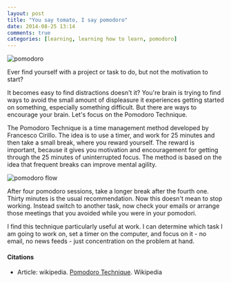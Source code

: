 ```yaml
---
layout: post
title: "You say tomato, I say pomodoro"
date: 2014-08-25 13:14
comments: true
categories: [learning, learning how to learn, pomodoro]
---
```

<p><img align="top" alt='pomodoro' src="https://dl.dropboxusercontent.com/u/7133191/pomodoro-timer11.jpg"></p>

<p>Ever find yourself with a project or task to do, but not the motivation to start?</p>

<p>It becomes easy to find distractions doesn't it? You're brain is trying to find ways to avoid the small amount of displeasure it experiences getting started on something, especially something difficult. But there are ways to encourage your brain. Let's focus on the Pomodoro Technique.</p>

<p>The Pomodoro Technique is a time management method developed by Francesco Cirillo. The idea is to use a timer, and work for 25 minutes and then take a small break, where you reward yourself. The reward is important, because it gives you motivation and encouragement for getting through the 25 minutes of uninterrupted focus. The method is based on the idea that frequent breaks can improve mental agility.</p>

<p><img align="top" alt='pomodoro flow' src="https://dl.dropboxusercontent.com/u/7133191/Pomodoro_flow.jpg"></p>

<p>After four pomodoro sessions, take a longer break after the fourth one. Thirty minutes is the usual recommendation. Now this doesn't mean to stop working. Instead switch to another task, now check your emails or arrange those meetings that you avoided while you were in your pomodori.</p>

<p>I find this technique particularly useful at work. I can determine which task I am going to work on, set a timer on the computer, and focus on it - no email, no news feeds - just concentration on the problem at hand.</p>

<h4>Citations</h4>
<ul>
<li>Article: wikipedia. <a href="http://en.wikipedia.org/wiki.Pomodoro_Technique">Pomodoro Technique</a>. Wikipedia</li>
</ul>
